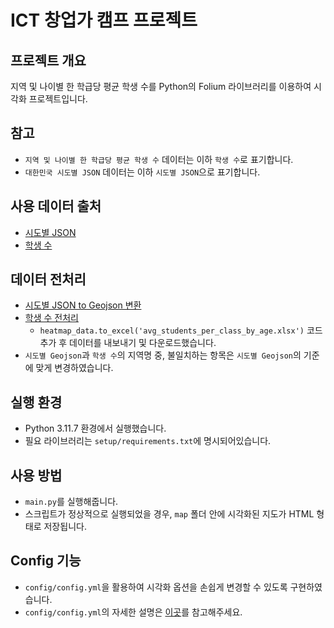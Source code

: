 # ICT 창업가 캠프 프로젝트

## 프로젝트 개요
지역 및 나이별 한 학급당 평균 학생 수를 Python의 Folium 라이브러리를 이용하여 시각화 프로젝트입니다.

## 참고
* ```지역 및 나이별 한 학급당 평균 학생 수``` 데이터는 이하 ```학생 수```로 표기합니다.
* ```대한민국 시도별 JSON``` 데이터는 이하 ```시도별 JSON```으로 표기합니다.

## 사용 데이터 출처
* [시도별 JSON](https://blog.naver.com/PostView.naver?blogId=ppoiu5706&logNo=222451249924)
* [학생 수](https://www.schoolinfo.go.kr/ng/go/pnnggo_a01_l2.do)

## 데이터 전처리
* [시도별 JSON to Geojson 변환](https://products.aspose.app/gis/conversion/json-to-geojson)
* [학생 수 전처리](https://colab.research.google.com/drive/1XNI1SzwEjydQRyaZEu2YM5fI_n8ia5ve)
  * ```heatmap_data.to_excel('avg_students_per_class_by_age.xlsx')``` 코드 추가 후 데이터를 내보내기 및 다운로드했습니다.
* ```시도별 Geojson```과 ```학생 수```의 지역명 중, 불일치하는 항목은 ```시도별 Geojson```의 기준에 맞게 변경하였습니다.

## 실행 환경
* Python 3.11.7 환경에서 실행했습니다.
* 필요 라이브러리는 ```setup/requirements.txt```에 명시되어있습니다.

## 사용 방법
* ```main.py```를 실행해줍니다.
* 스크립트가 정상적으로 실행되었을 경우, ```map``` 폴더 안에 시각화된 지도가 HTML 형태로 저장됩니다.

## Config 기능
* ```config/config.yml```을 활용하여 시각화 옵션을 손쉽게 변경할 수 있도록 구현하였습니다.
* ```config/config.yml```의 자세한 설명은 [이곳](config_guide.md)를 참고해주세요.
